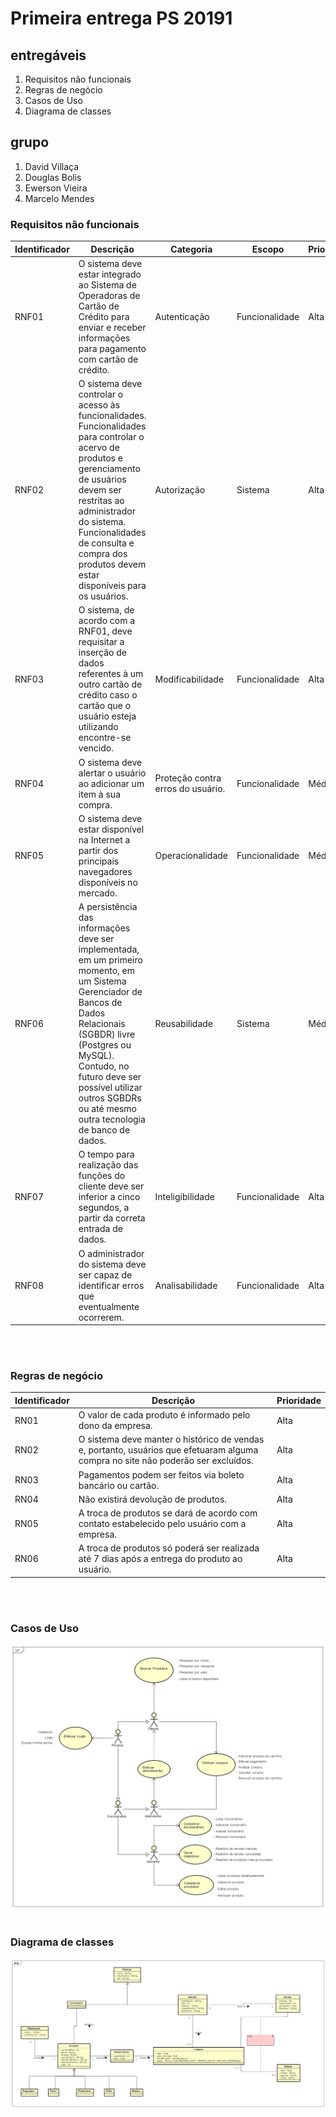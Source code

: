 # Primeira entrega  PS 20191

## entregáveis
1. Requisitos não funcionais<br>
2. Regras de negócio<br>
3. Casos de Uso<br>
4. Diagrama de classes<br>

## grupo
1. David Villaça
2. Douglas Bolis
3. Ewerson Vieira
4. Marcelo Mendes

### Requisitos não funcionais
|Identificador|Descrição|Categoria|Escopo|Prioridade|
|-------------|---------|---------|------|----------|
|RNF01|O sistema deve estar integrado ao Sistema de Operadoras de Cartão de Crédito para enviar e receber informações para pagamento com cartão de crédito.|Autenticação|Funcionalidade|Alta|
|RNF02|O sistema deve controlar o acesso às funcionalidades. Funcionalidades para controlar o acervo de produtos e gerenciamento de usuários devem ser restritas ao administrador do sistema. Funcionalidades de consulta e compra dos produtos devem estar disponíveis para os usuários.|Autorização|Sistema|Alta|
|RNF03|O sistema, de acordo com a RNF01, deve requisitar a inserção de dados referentes à um outro cartão de crédito caso o cartão que o usuário esteja utilizando encontre-se vencido.|Modificabilidade|Funcionalidade|Alta|
|RNF04|O sistema deve alertar o usuário ao adicionar um item à sua compra.|Proteção contra erros do usuário.|Funcionalidade|Média|
|RNF05|O sistema deve estar disponível na Internet a partir dos principais navegadores disponíveis no mercado.|Operacionalidade|Funcionalidade|Média|
|RNF06| A persistência das informações deve ser implementada, em um primeiro momento, em um Sistema Gerenciador de Bancos de Dados Relacionais (SGBDR) livre (Postgres ou MySQL). Contudo, no futuro deve ser possível utilizar outros SGBDRs ou até mesmo outra tecnologia de banco de dados.|Reusabilidade|Sistema|Média|
|RNF07|O tempo para realização das funções do cliente deve ser inferior a cinco segundos, a partir da correta entrada de dados.|Inteligibilidade|Funcionalidade|Alta|
|RNF08|O administrador do sistema deve ser capaz de identificar erros que eventualmente ocorrerem.|Analisabilidade|Funcionalidade|Alta|
<br>
<br>

### Regras de negócio
|Identificador|Descrição|Prioridade|
|--|--|--|
|RN01|O valor de cada produto é informado pelo dono da empresa.|Alta|
|RN02|O sistema deve manter o histórico de vendas e, portanto, usuários que efetuaram alguma compra no site não poderão ser excluídos.|Alta|
|RN03|Pagamentos podem ser feitos via boleto bancário ou cartão.|Alta|
|RN04|Não existirá devolução de produtos.|Alta|
|RN05|A troca de produtos se dará de acordo com contato estabelecido pelo usuário com a empresa.|Alta|
|RN06|A troca de produtos só poderá ser realizada até 7 dias após a entrega do produto ao usuário.|Alta|
<br>
<br>

### Casos de Uso
![casos de uso](/imagens/useCaseDiagram.PNG)
<br>
<br>

### Diagrama de classes
![diagrama de classes](/imagens/dominio.jpg)